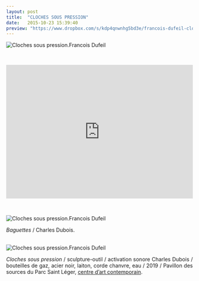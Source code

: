 ```yaml
---
layout: post
title:  "CLOCHES SOUS PRESSION"
date:   2015-10-23 15:39:40
preview: "https://www.dropbox.com/s/kdp4qnwnhg5bd3e/francois-dufeil-cloches-sous-pression-preview.jpg?raw=1"
---
```


<img src="https://www.dropbox.com/s/sgzetiec30nanlm/francois-dufeil-cloches-sous-pression.jpg?raw=1" alt="Cloches sous pression.Francois Dufeil"> 
<p>&nbsp;</p> 

<iframe src="https://player.vimeo.com/video/349098894" width="100%" height="360" frameborder="0" webkitallowfullscreen mozallowfullscreen allowfullscreen></iframe>
<p>&nbsp;</p> 

<img src="https://www.dropbox.com/s/ur4dyuphcnty2zc/francois-dufeil-cloches-sous-pression%20%282%29.jpg?raw=1" alt="Cloches sous pression.Francois Dufeil"> 

<p style="text-align:justify">
<span style="font-style: italic;">Baguettes</span> / Charles Dubois.
</p>
<br>

<img src="https://www.dropbox.com/s/cqqx10zh9zqvvhg/francois-dufeil-cloches-sous-pression%20%283%29.jpg?raw=1" alt="Cloches sous pression.Francois Dufeil"> 

<p style="text-align:justify">
<span style="font-style: italic;">Cloches sous pression</span> / sculpture-outil / activation sonore Charles Dubois / bouteilles de gaz, acier noir, laiton, corde chanvre, eau / 2019 / Pavillon des sources du Parc Saint Léger, <a href="#" onclick='window.open("http://www.parcsaintleger.fr/portfolio/francois-dufeil/");return false;'>centre d’art contemporain</a>.
</p>
<br>















